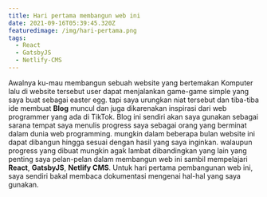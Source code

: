 ```yaml
---
title: Hari pertama membangun web ini
date: 2021-09-16T05:39:45.320Z
featuredimage: /img/hari-pertama.png
tags:
  - React
  - GatsbyJS
  - Netlify-CMS
---
```

Awalnya ku-mau membangun sebuah website yang bertemakan Komputer lalu di website tersebut user dapat menjalankan game-game simple yang saya buat sebagai easter egg. tapi saya urungkan niat tersebut dan tiba-tiba ide membuat **Blog** muncul dan juga dikarenakan inspirasi dari web programmer yang ada di TikTok. Blog ini sendiri akan saya gunakan sebagai sarana tempat saya menulis progress saya sebagai orang yang berminat dalam dunia web programming. mungkin dalam beberapa bulan website ini dapat dibangun hingga sesuai dengan hasil yang saya inginkan. walaupun progress yang dibuat mungkin agak lambat dibandingkan yang lain yang penting saya pelan-pelan dalam membangun web ini sambil mempelajari **React**, **GatsbyJS**, **Netlify CMS**. Untuk hari pertama pembangunan web ini, saya sendiri bakal membaca dokumentasi mengenai hal-hal yang saya gunakan.